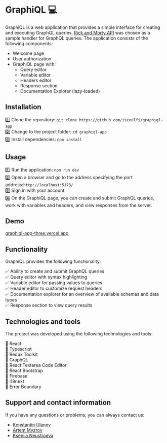 # GraphiQL 💻

GraphiQL is a web application that provides a simple interface for creating and executing GraphQL queries. [Rick and Morty API](https://rickandmortyapi.com/graphql) was chosen as a sample handler for GraphQL queries.
The application consists of the following components:

- Welcome page
- User authorization
- GraphiQL page with:
  - Query editor
  - Variable editor
  - Headers editor
  - Response section
  - Documentation Explorer (lazy-loaded)

## Installation

1️⃣ Clone the repository: `git clone https://github.com/iscoulfi/graphiql-app`  
2️⃣ Change to the project folder: `cd graphiql-app`  
3️⃣ Install dependencies: `npm install`

## Usage

1️⃣ Run the application: `npm run dev`  
2️⃣ Open a browser and go to the address specifying the port address:`http://localhost:5173/`  
3️⃣ Sign in with your account  
4️⃣ On the GraphiQL page, you can create and submit GraphQL queries, work with variables and headers, and view responses from the server.

## Demo

[graphiql-app-three.vercel.app](https://graphiql-app-three.vercel.app/)

## Functionality

GraphiQL provides the following functionality:

✅ Ability to create and submit GraphQL queries  
✅ Query editor with syntax highlighting  
✅ Variable editor for passing values to queries  
✅ Header editor to customize request headers  
✅ Documentation explorer for an overview of available schemas and data types  
✅ Response section to view query results

## Technologies and tools

The project was developed using the following technologies and tools:

🔹 React  
🔹 Typescript  
🔹 Redux Toolkit  
🔹 GraphQL  
🔹 React Textarea Code Editor  
🔹 React Bootstrap  
🔹 Firebase  
🔹 i18next  
🔹 Error Boundary

## Support and contact information

If you have any questions or problems, you can always contact us:

- [Konstantin Ulanov](https://github.com/iscoulfi)
- [Artem Myzrov](https://github.com/ArtemMyzrov)
- [Kseniia Neustroeva](https://github.com/OOOO0000OOO0000OOO)
